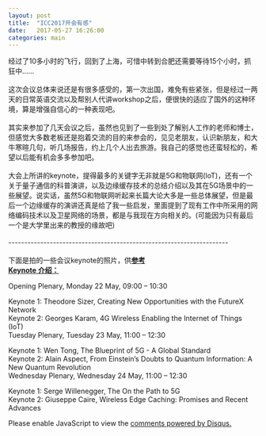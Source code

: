 ```yaml
---
layout: post
title:  "ICC2017开会有感"
date:   2017-05-27 16:26:00
categories: main
---
```


经过了10多小时的飞行，回到了上海，可惜中转到合肥还需要等待15个小时，抓狂中……<br><br>
这次会议总体来说还是有很多感受的，第一次出国，难免有些紧张，但是经过一两天的日常英语交流以及帮别人代讲workshop之后，便很快的适应了国外的这种环境，算是增强自信心的一种表现吧。<br><br>
其实来参加了几天会议之后，虽然也见到了一些到处了解别人工作的老师和博士，但感觉大多数老板还是抱着交流的目的来参会的，见见老朋友，认识新朋友，和大牛寒暄几句，听几场报告，约上几个人出去旅游。我自己的感觉也还蛮轻松的，希望以后能有机会多多参加吧。<br><br>
大会上所讲的keynote，提得最多的关键字无非就是5G和物联网(IoT)，还有一个关于量子通信的科普演讲，以及边缘缓存技术的总结介绍以及其在5G场景中的一些展望。说实话，虽然5G和物联网听起来长篇大论大多是一些总体展望，但是最后一个边缘缓存的演讲还真是给了我一些启发，里面提到了现有工作中所采用的网络编码技术以及卫星网络的场景，都是与我现在方向相关的。(可能因为只有最后一个是大学里出来的教授的缘故吧)<br><br>
---------------------------------------------------------------------<br><br>
下面是拍的一些会议keynote的照片，供[**参考**](https://github.com/infonetlijian/Blog_demo/tree/gh-pages/photos/ICC2017)<br>
[**Keynote 介绍：**](http://icc2017.ieee-icc.org/program/keynotes#sizer)

Opening Plenary, Monday 22 May, 09:00 – 10:30<br>

Keynote 1: Theodore Sizer, Creating New Opportunities with the FutureX Network<br>
Keynote 2: Georges Karam, 4G Wireless Enabling the Internet of Things (IoT)<br>
Tuesday Plenary, Tuesday 23 May, 11:00 – 12:30<br>


Keynote 1: Wen Tong, The Blueprint of 5G - A Global Standard<br>
Keynote 2: Alain Aspect, From Einstein’s Doubts to Quantum Information: A New Quantum Revolution<br>
Wednesday Plenary, Wednesday 24 May, 11:00 – 12:30<br>


Keynote 1: Serge Willenegger, The On the Path to 5G<br>
Keynote 2: Giuseppe Caire, Wireless Edge Caching: Promises and Recent Advances<br>



<div id="disqus_thread"></div>
<script>

/**
*  RECOMMENDED CONFIGURATION VARIABLES: EDIT AND UNCOMMENT THE SECTION BELOW TO INSERT DYNAMIC VALUES FROM YOUR PLATFORM OR CMS.
*  LEARN WHY DEFINING THESE VARIABLES IS IMPORTANT: https://disqus.com/admin/universalcode/#configuration-variables*/
/*
var disqus_config = function () {
this.page.url = PAGE_URL;  // Replace PAGE_URL with your page's canonical URL variable
this.page.identifier = PAGE_IDENTIFIER; // Replace PAGE_IDENTIFIER with your page's unique identifier variable
};
*/
(function() { // DON'T EDIT BELOW THIS LINE
var d = document, s = d.createElement('script');
s.src = 'https://nathendrake.disqus.com/embed.js';
s.setAttribute('data-timestamp', +new Date());
(d.head || d.body).appendChild(s);
})();
</script>
<noscript>Please enable JavaScript to view the <a href="https://disqus.com/?ref_noscript">comments powered by Disqus.</a></noscript>
